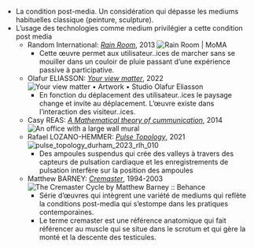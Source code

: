 - La condition post-media. Un considération qui dépasse les mediums habituelles classique (peinture, sculpture).
- L’usage des technologies comme medium privilégier a cette condition post media
	- Random International: [*Rain Room*](https://www.moma.org/calendar/exhibitions/1352), 2013 ![Rain Room | MoMA](https://www.moma.org/d/assets/W1siZiIsIjIwMTYvMDUvMTYvM2RsOWlyZDlwdV9yYWluX3Jvb20zLmpwZyJdLFsicCIsImNvbnZlcnQiLCItcXVhbGl0eSA5MCAtcmVzaXplIDEyMDB4NjAwXHUwMDNlIl1d/rain_room3.jpg?sha=134c593796f5982a)
		- Cette œuvre permet aux utilisateur..ices de marcher sans se mouiller dans un couloir de pluie passant d’une expérience passive à participative.
	- Olafur ELIASSON: [*Your view matter*](https://www.yourviewmatter.art/), 2022 ![Your view matter • Artwork • Studio Olafur Eliasson](https://res.cloudinary.com/olafureliasson-net/image/private/q_auto:eco,c_fit,h_640,w_640/img/sphere-your-view-matter-2022-detail_26746.jpg)
		- En fonction du déplacement des utilisateur..ices le paysage change et invite au déplacement. L’œuvre existe dans l’interaction des visiteur..ices.
	- Casy REAS: [*A Mathematical theory of cummunication*](https://landmarks.utexas.edu/artwork/mathematical-theory-communication#:~:text=A%20Mathematical%20Theory%20of%20Communication%20blends%20conceptual%20art%20and%20information,), 2014 ![An office with a large wall mural](https://landmarks.utexas.edu/sites/default/files/styles/wide_artwork/public/artwork-gallery-images/04_casey-reas_a-mathematical-theory-of-communication_photo-by-paul-bardagjy_optimized.jpg?itok=ZG7U7Zu1)
	- Rafael LOZANO-HEMMER: [*Pulse Topology*](https://www.lozano-hemmer.com/pulse_topology.php), 2021 ![pulse_topology_durham_2023_rlh_010](https://www.lozano-hemmer.com/image_sets/pulse_topology/durham_2023/pulse_topology_durham_2023_rlh_010.jpg)
		- Des ampoules suspendus qui crée des valleys à travers des capteurs de pulsation cardiaque et les enregistrements de pulsation interfère sur la position des ampoules
	- Matthew BARNEY: [*Cremaster*](https://fr.wikipedia.org/wiki/Cremaster_\(série_de_films\)), 1994-2003 ![The Cremaster Cycle by Matthew Barney :: Behance](https://mir-s3-cdn-cf.behance.net/project_modules/max_1200/a52c1f686129.572a00ccadc95.png)
		- Série d’œuvres qui intègrent une variété de mediums qui reflète la conditions post-media qui s’estompe dans les pratiques contemporaines.
		- Le terme cremaster est une référence anatomique qui fait référencer au muscle qui se situe dans le scrotum et qui gère la monté et la descente des testicules.